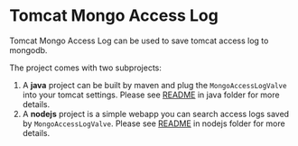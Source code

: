 Tomcat Mongo Access Log
=======================

Tomcat Mongo Access Log can be used to save tomcat access log to mongodb. 

The project comes with two subprojects:

1. A **java** project can be built by maven and plug the ``MongoAccessLogValve`` into your tomcat settings. Please see [README](java/README.md) in java folder for more details.
2. A **nodejs** project is a simple webapp you can search access logs saved by ``MongoAccessLogValve``. Please see [README](nodejs/README.md) in nodejs folder for more details.

